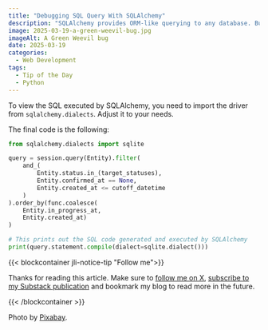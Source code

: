 ```yaml
---
title: "Debugging SQL Query With SQLAlchemy"
description: "SQLAlchemy provides ORM-like querying to any database. But checking whhat is the final SQL executed can help us."
image: 2025-03-19-a-green-weevil-bug.jpg
imageAlt: A Green Weevil bug
date: 2025-03-19
categories:
  - Web Development
tags:
  - Tip of the Day
  - Python
---
```


To view the SQL executed by SQLAlchemy, you need to import the driver from `sqlalchemy.dialects`. Adjust it to your needs.

The final code is the following:

```python
from sqlalchemy.dialects import sqlite

query = session.query(Entity).filter(
    and_(
        Entity.status.in_(target_statuses),
        Entity.confirmed_at == None,
        Entity.created_at <= cutoff_datetime
    )
).order_by(func.coalesce(
    Entity.in_progress_at,
    Entity.created_at)
)

# This prints out the SQL code generated and executed by SQLAlchemy
print(query.statement.compile(dialect=sqlite.dialect()))
```

{{< blockcontainer jli-notice-tip "Follow me">}}

Thanks for reading this article. Make sure to [follow me on X](https://x.com/LitzlerJeremie), [subscribe to my Substack publication](https://iamjeremie.substack.com/) and bookmark my blog to read more in the future.

{{< /blockcontainer >}}

Photo by [Pixabay](https://www.pexels.com/photo/green-black-and-brown-insect-40875/).
